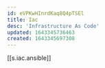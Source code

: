 ```yaml
---
id: eVPKwHInrdKaq8Q4pTSEl
title: Iac
desc: 'Infrastructure As Code'
updated: 1643345736463
created: 1643345697308
---
```


[[s.iac.ansible]]

